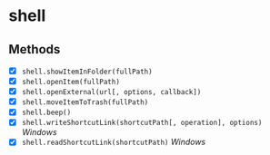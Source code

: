 # shell

## Methods

- [x] `shell.showItemInFolder(fullPath)`
- [x] `shell.openItem(fullPath)`
- [x] `shell.openExternal(url[, options, callback])`
- [x] `shell.moveItemToTrash(fullPath)`
- [x] `shell.beep()`
- [x] `shell.writeShortcutLink(shortcutPath[, operation], options)` _Windows_
- [x] `shell.readShortcutLink(shortcutPath)` _Windows_